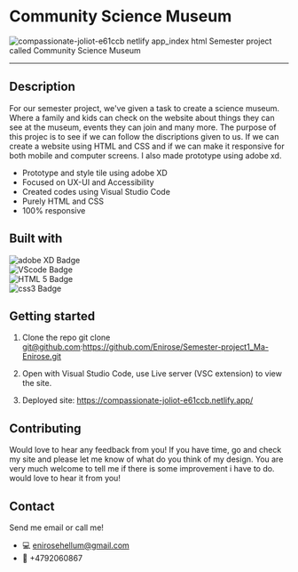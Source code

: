 # Community Science Museum
![compassionate-joliot-e61ccb netlify app_index html](https://user-images.githubusercontent.com/95321157/194727263-42283930-5f18-4c0a-b834-1c4197adb19d.png)
Semester project called Community Science Museum

---

## Description

For our semester project, we've given a task to create a science museum. Where a family and kids can check on the website about things they can see at the museum, events they can join and many more. The purpose of this projec is to see if we can follow the discriptions given to us. If we can create a website using HTML and CSS and if we can make it responsive for both mobile and computer screens. I also made prototype using adobe xd. 

- Prototype and style tile using adobe XD
- Focused on UX-UI and Accessibility
- Created codes using Visual Studio Code
- Purely HTML and CSS
- 100% responsive

## Built with
<div id="badges">
  <img src="https://img.shields.io/badge/Adobe xd-470137?style=for-the-badge&logo=adobexd&logoColor=ff61f6" alt="adobe XD Badge"/>
</div>
<div id="badges">
  <img src="https://img.shields.io/badge/Visual Studio Code-blue?style=for-the-badge&logo=visualstudiocode&logoColor=white" alt="VScode Badge"/>
</div>
<div id="badges">
  <img src="https://img.shields.io/badge/HTML 5-red?style=for-the-badge&logo=HTML5&logoColor=white" alt="HTML 5 Badge"/>
</div>
<div id="badges">
  <img src="https://img.shields.io/badge/CSS 3-blue?style=for-the-badge&logo=css3&logoColor=white" alt="css3 Badge"/>
</div>

## Getting started
1. Clone the repo
git clone git@github.com:https://github.com/Enirose/Semester-project1_Ma-Enirose.git

2. Open with Visual Studio Code, use Live server (VSC extension) to view the site.

3. Deployed site:
https://compassionate-joliot-e61ccb.netlify.app/

## Contributing
Would love to hear any feedback from you! If you have time, go and check my site and please let me know of what do you think of my design. You are very much welcome to tell me if there is some improvement i have to do. would love to hear it from you! 

## Contact
Send me email or call me!

- 💻 enirosehellum@gmail.com
- 📱 +4792060867
